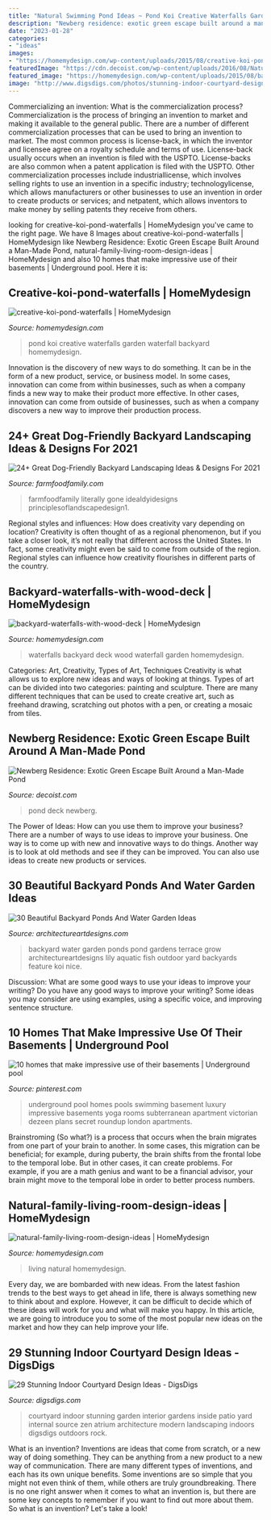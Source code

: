 ```yaml
---
title: "Natural Swimming Pond Ideas ~ Pond Koi Creative Waterfalls Garden Waterfall Backyard Homemydesign"
description: "Newberg residence: exotic green escape built around a man-made pond"
date: "2023-01-28"
categories:
- "ideas"
images:
- "https://homemydesign.com/wp-content/uploads/2015/08/creative-koi-pond-waterfalls.jpg"
featuredImage: "https://cdn.decoist.com/wp-content/uploads/2016/08/Natural-pond-with-deck-and-a-swimming-platform.jpg"
featured_image: "https://homemydesign.com/wp-content/uploads/2015/08/backyard-waterfalls-with-wood-deck.jpg"
image: "http://www.digsdigs.com/photos/stunning-indoor-courtyard-design-ideas-17-554x831.jpg"
---
```



Commercializing an invention: What is the commercialization process?
Commercialization is the process of bringing an invention to market and making it available to the general public. There are a number of different commercialization processes that can be used to bring an invention to market. The most common process is license-back, in which the inventor and licensee agree on a royalty schedule and terms of use. License-back usually occurs when an invention is filed with the USPTO. License-backs are also common when a patent application is filed with the USPTO. Other commercialization processes include industriallicense, which involves selling rights to use an invention in a specific industry; technologylicense, which allows manufacturers or other businesses to use an invention in order to create products or services; and netpatent, which allows inventors to make money by selling patents they receive from others.

	

		
looking for creative-koi-pond-waterfalls | HomeMydesign you've came to the right page. We have 8 Images about creative-koi-pond-waterfalls | HomeMydesign like Newberg Residence: Exotic Green Escape Built Around a Man-Made Pond, natural-family-living-room-design-ideas | HomeMydesign and also 10 homes that make impressive use of their basements | Underground pool. Here it is:
		
    
## Creative-koi-pond-waterfalls | HomeMydesign

<img loading=lazy src="https://homemydesign.com/wp-content/uploads/2015/08/creative-koi-pond-waterfalls.jpg" onerror="this.onerror=null;this.src='https://tse3.mm.bing.net/th?id=OIP.AATamhfdjWiV9osKCv3Y1wHaJ4&amp;pid=15.1';" alt="creative-koi-pond-waterfalls | HomeMydesign">

_Source: homemydesign.com_

>pond koi creative waterfalls garden waterfall backyard homemydesign. 

	

Innovation is the discovery of new ways to do something. It can be in the form of a new product, service, or business model. In some cases, innovation can come from within businesses, such as when a company finds a new way to make their product more effective. In other cases, innovation can come from outside of businesses, such as when a company discovers a new way to improve their production process.

    
## 24+ Great Dog-Friendly Backyard Landscaping Ideas &amp; Designs For 2021

<img loading=lazy src="https://farmfoodfamily.com/wp-content/uploads/2018/11/dog-friendly-landscaping-ideas-600x900.jpg" onerror="this.onerror=null;this.src='https://tse2.mm.bing.net/th?id=OIP.T_tnlB2kIsNGCmke2VF4jAHaLH&amp;pid=15.1';" alt="24+ Great Dog-Friendly Backyard Landscaping Ideas &amp; Designs For 2021">

_Source: farmfoodfamily.com_

>farmfoodfamily literally gone idealdyidesigns principlesoflandscapedesign1. 

	

Regional styles and influences: How does creativity vary depending on location?
Creativity is often thought of as a regional phenomenon, but if you take a closer look, it’s not really that different across the United States. In fact, some creativity might even be said to come from outside of the region. Regional styles can influence how creativity flourishes in different parts of the country.

    
## Backyard-waterfalls-with-wood-deck | HomeMydesign

<img loading=lazy src="https://homemydesign.com/wp-content/uploads/2015/08/backyard-waterfalls-with-wood-deck.jpg" onerror="this.onerror=null;this.src='https://tse4.mm.bing.net/th?id=OIP.y4-mgJhOCDID3TRPDCne2QHaJ4&amp;pid=15.1';" alt="backyard-waterfalls-with-wood-deck | HomeMydesign">

_Source: homemydesign.com_

>waterfalls backyard deck wood waterfall garden homemydesign. 

	

Categories: Art, Creativity, Types of Art, Techniques
Creativity is what allows us to explore new ideas and ways of looking at things. Types of art can be divided into two categories: painting and sculpture. There are many different techniques that can be used to create creative art, such as freehand drawing, scratching out photos with a pen, or creating a mosaic from tiles.

    
## Newberg Residence: Exotic Green Escape Built Around A Man-Made Pond

<img loading=lazy src="https://cdn.decoist.com/wp-content/uploads/2016/08/Natural-pond-with-deck-and-a-swimming-platform.jpg" onerror="this.onerror=null;this.src='https://tse2.mm.bing.net/th?id=OIP.74xvMvKqGEUt-AoRFFpIsAHaE8&amp;pid=15.1';" alt="Newberg Residence: Exotic Green Escape Built Around a Man-Made Pond">

_Source: decoist.com_

>pond deck newberg. 

	

The Power of Ideas: How can you use them to improve your business?
There are a number of ways to use ideas to improve your business. One way is to come up with new and innovative ways to do things. Another way is to look at old methods and see if they can be improved. You can also use ideas to create new products or services.

    
## 30 Beautiful Backyard Ponds And Water Garden Ideas

<img loading=lazy src="http://www.architectureartdesigns.com/wp-content/uploads/2013/04/Backyard-ArchitectureArtDesigns-28.jpg" onerror="this.onerror=null;this.src='https://tse4.mm.bing.net/th?id=OIP.y-M27K5KNthjwuwB-IoL-QHaJQ&amp;pid=15.1';" alt="30 Beautiful Backyard Ponds And Water Garden Ideas">

_Source: architectureartdesigns.com_

>backyard water garden ponds pond gardens terrace grow architectureartdesigns lily aquatic fish outdoor yard backyards feature koi nice. 

	

Discussion: What are some good ways to use your ideas to improve your writing?
Do you have any good ways to improve your writing? Some ideas you may consider are using examples, using a specific voice, and improving sentence structure.

    
## 10 Homes That Make Impressive Use Of Their Basements | Underground Pool

<img loading=lazy src="https://i.pinimg.com/736x/f8/bb/6f/f8bb6f2479a5149d9d852e6266a41a15.jpg" onerror="this.onerror=null;this.src='https://tse3.mm.bing.net/th?id=OIP.iGhT_LtovUxBUuROda0nSwHaHa&amp;pid=15.1';" alt="10 homes that make impressive use of their basements | Underground pool">

_Source: pinterest.com_

>underground pool homes pools swimming basement luxury impressive basements yoga rooms subterranean apartment victorian dezeen plans secret roundup london apartments. 

	

Brainstroming (So what?) is a process that occurs when the brain migrates from one part of your brain to another. In some cases, this migration can be beneficial; for example, during puberty, the brain shifts from the frontal lobe to the temporal lobe. But in other cases, it can create problems. For example, if you are a math genius and want to be a financial advisor, your brain might move to the temporal lobe in order to better process numbers.

    
## Natural-family-living-room-design-ideas | HomeMydesign

<img loading=lazy src="https://homemydesign.com/wp-content/uploads/2020/02/natural-family-living-room-design-ideas.jpg" onerror="this.onerror=null;this.src='https://tse4.mm.bing.net/th?id=OIP.3Iq0cGwbcTfV3IWQm3KmlAHaLG&amp;pid=15.1';" alt="natural-family-living-room-design-ideas | HomeMydesign">

_Source: homemydesign.com_

>living natural homemydesign. 

	

Every day, we are bombarded with new ideas. From the latest fashion trends to the best ways to get ahead in life, there is always something new to think about and explore. However, it can be difficult to decide which of these ideas will work for you and what will make you happy. In this article, we are going to introduce you to some of the most popular new ideas on the market and how they can help improve your life.

    
## 29 Stunning Indoor Courtyard Design Ideas - DigsDigs

<img loading=lazy src="http://www.digsdigs.com/photos/stunning-indoor-courtyard-design-ideas-17-554x831.jpg" onerror="this.onerror=null;this.src='https://tse4.mm.bing.net/th?id=OIP.YTvXFuKFkN1APr0U8xmyOwHaLH&amp;pid=15.1';" alt="29 Stunning Indoor Courtyard Design Ideas - DigsDigs">

_Source: digsdigs.com_

>courtyard indoor stunning garden interior gardens inside patio yard internal source zen atrium architecture modern landscaping indoors digsdigs outdoors rock. 

	

What is an invention?
Inventions are ideas that come from scratch, or a new way of doing something. They can be anything from a new product to a new way of communication. There are many different types of inventions, and each has its own unique benefits. Some inventions are so simple that you might not even think of them, while others are truly groundbreaking. There is no one right answer when it comes to what an invention is, but there are some key concepts to remember if you want to find out more about them. So what is an invention? Let's take a look!

